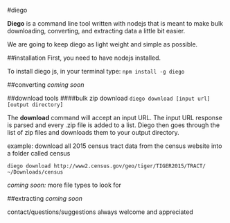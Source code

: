 #diego

**Diego** is a command line tool written with nodejs that is meant to make bulk downloading, converting, and extracting data a little bit easier.

We are going to keep diego as light weight and simple as possible.


##installation
First, you need to have nodejs installed.

To install diego js, in your terminal type:
`npm install -g diego`

##converting
<i>coming soon</i>

##download tools
####bulk zip download
```diego download [input url] [output directory]```

The **download** command will accept an input URL. The input URL response is parsed and every .zip file is added to a list. Diego then goes through the list of zip files and downloads them to your output directory.

example:
download all 2015 census tract data from the census website into a folder called census

`diego download http://www2.census.gov/geo/tiger/TIGER2015/TRACT/ ~/Downloads/census`

<i>coming soon:</i> more file types to look for



##extracting
<i>coming soon</i>

contact/questions/suggestions always welcome and appreciated
